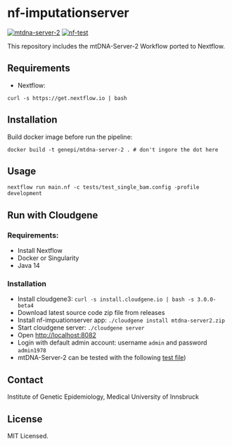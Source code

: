 # nf-imputationserver

[![mtdna-server-2](https://github.com/genepi/mtdna-server-2/actions/workflows/run-tests.yml/badge.svg)](https://github.com/genepi/mtdna-server-2/actions/workflows/run-tests.yml)
[![nf-test](https://img.shields.io/badge/tested_with-nf--test-337ab7.svg)](https://github.com/askimed/nf-test)

This repository includes the mtDNA-Server-2 Workflow ported to Nextflow.

## Requirements

- Nextflow:

```
curl -s https://get.nextflow.io | bash
```


## Installation

Build docker image before run the pipeline:

```
docker build -t genepi/mtdna-server-2 . # don't ingore the dot here
```

## Usage

```
nextflow run main.nf -c tests/test_single_bam.config -profile development
```

## Run with Cloudgene

### Requirements:

- Install Nextflow
- Docker or Singularity
- Java 14

### Installation

- Install cloudgene3: `curl -s install.cloudgene.io | bash -s 3.0.0-beta4`
- Download latest source code zip file from releases
- Install nf-impuationserver app: `./cloudgene install mtdna-server2.zip`
- Start cloudgene server: `./cloudgene server`
- Open [http://localhost:8082](http://localhost:8082)
- Login with default admin account: username `admin` and password `admin1978`
- mtDNA-Server-2 can be tested with the following [test file](https://github.com/genepi/mtdna-server-2/raw/main/tests/data/bam/HG00096.mapped.ILLUMINA.bwa.GBR.low_coverage.20101123.bam))


## Contact
Institute of Genetic Epidemiology, Medical University of Innsbruck 

## License
MIT Licensed.
